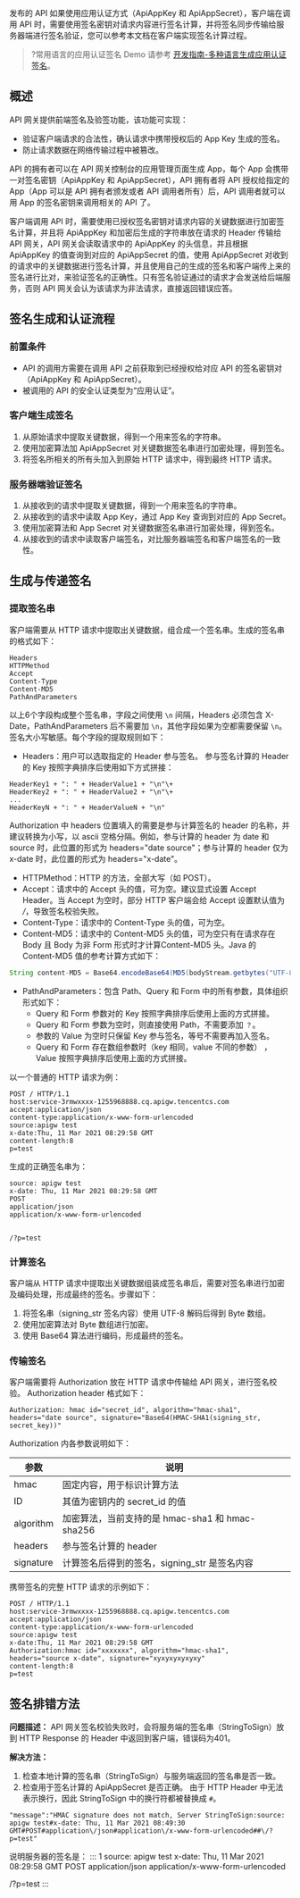 发布的 API 如果使用应用认证方式（ApiAppKey 和 ApiAppSecret），客户端在调用 API 时，需要使用签名密钥对请求内容进行签名计算，并将签名同步传输给服务器端进行签名验证，您可以参考本文档在客户端实现签名计算过程。

>?常用语言的应用认证签名 Demo 请参考 [开发指南-多种语言生成应用认证签名](https://cloud.tencent.com/document/product/628/56046)。

## 概述

API 网关提供前端签名及验签功能，该功能可实现：
- 验证客户端请求的合法性，确认请求中携带授权后的 App Key 生成的签名。
- 防止请求数据在网络传输过程中被篡改。

API 的拥有者可以在 API 网关控制台的应用管理页面生成 App，每个 App 会携带一对签名密钥（ApiAppKey 和 ApiAppSecret），API 拥有者将 API 授权给指定的 App（App 可以是 API 拥有者颁发或者 API 调用者所有）后，API 调用者就可以用 App 的签名密钥来调用相关的 API 了。

客户端调用 API 时，需要使用已授权签名密钥对请求内容的关键数据进行加密签名计算，并且将 ApiAppKey 和加密后生成的字符串放在请求的 Header 传输给 API 网关，API 网关会读取请求中的 ApiAppKey 的头信息，并且根据 ApiAppKey 的值查询到对应的 ApiAppSecret 的值，使用 ApiAppSecret 对收到的请求中的关键数据进行签名计算，并且使用自己的生成的签名和客户端传上来的签名进行比对，来验证签名的正确性。只有签名验证通过的请求才会发送给后端服务，否则 API 网关会认为该请求为非法请求，直接返回错误应答。

## 签名生成和认证流程

### 前置条件

- API 的调用方需要在调用 API 之前获取到已经授权给对应 API 的签名密钥对（ApiAppKey 和 ApiAppSecret）。
- 被调用的 API 的安全认证类型为“应用认证”。

### 客户端生成签名

1. 从原始请求中提取关键数据，得到一个用来签名的字符串。
2. 使用加密算法加 ApiAppSecret 对关键数据签名串进行加密处理，得到签名。
3. 将签名所相关的所有头加入到原始 HTTP 请求中，得到最终 HTTP 请求。

### 服务器端验证签名

1. 从接收到的请求中提取关键数据，得到一个用来签名的字符串。
2. 从接收到的请求中读取 App Key，通过 App Key 查询到对应的 App Secret。
3. 使用加密算法和 App Secret 对关键数据签名串进行加密处理，得到签名。
4. 从接收到的请求中读取客户端签名，对比服务器端签名和客户端签名的一致性。

## 生成与传递签名

### 提取签名串

客户端需要从 HTTP 请求中提取出关键数据，组合成一个签名串。生成的签名串的格式如下：
```
Headers
HTTPMethod
Accept
Content-Type
Content-MD5
PathAndParameters
```

以上6个字段构成整个签名串，字段之间使用 `\n` 间隔，Headers 必须包含 X-Date，PathAndParameters 后不需要加 `\n`，其他字段如果为空都需要保留 `\n`。签名大小写敏感。每个字段的提取规则如下：
- Headers：用户可以选取指定的 Header 参与签名。  参与签名计算的 Header 的 Key 按照字典排序后使用如下方式拼接：
```
HeaderKey1 + ": " + HeaderValue1 + "\n"\+
HeaderKey2 + ": " + HeaderValue2 + "\n"\+
...
HeaderKeyN + ": " + HeaderValueN + "\n"
```
Authorization 中 headers 位置填入的需要是参与计算签名的 header 的名称，并建议转换为小写，以 ascii 空格分隔。例如，参与计算的 header 为 date 和 source 时，此位置的形式为 headers="date source"；参与计算的 header 仅为 x-date 时，此位置的形式为 headers="x-date"。
- HTTPMethod：HTTP 的方法，全部大写（如 POST）。
- Accept：请求中的 Accept 头的值，可为空。建议显式设置 Accept Header。当 Accept 为空时，部分 HTTP 客户端会给 Accept 设置默认值为 */*，导致签名校验失败。
- Content-Type：请求中的 Content-Type 头的值，可为空。
- Content-MD5：请求中的 Content-MD5 头的值，可为空只有在请求存在 Body 且 Body 为非 Form 形式时才计算Content-MD5 头。Java 的 Content-MD5 值的参考计算方式如下：
```Java
String content-MD5 = Base64.encodeBase64(MD5(bodyStream.getbytes("UTF-8")));
```

- PathAndParameters：包含 Path、Query 和 Form 中的所有参数，具体组织形式如下：
	- Query 和 Form 参数对的 Key 按照字典排序后使用上面的方式拼接。
	- Query 和 Form 参数为空时，则直接使用 Path，不需要添加 `？`。
	- 参数的 Value 为空时只保留 Key 参与签名，等号不需要再加入签名。
	- Query 和 Form 存在数组参数时（key 相同，value 不同的参数） ，Value 按照字典排序后使用上面的方式拼接。

以一个普通的 HTTP 请求为例：
```
POST / HTTP/1.1
host:service-3rmwxxxx-1255968888.cq.apigw.tencentcs.com
accept:application/json
content-type:application/x-www-form-urlencoded
source:apigw test
x-date:Thu, 11 Mar 2021 08:29:58 GMT
content-length:8
p=test
```

生成的正确签名串为：
```
source: apigw test
x-date: Thu, 11 Mar 2021 08:29:58 GMT
POST
application/json
application/x-www-form-urlencoded


/?p=test
```

### 计算签名

客户端从 HTTP 请求中提取出关键数据组装成签名串后，需要对签名串进行加密及编码处理，形成最终的签名。步骤如下：
1. 将签名串（signing_str 签名内容）使用 UTF-8 解码后得到 Byte 数组。
2. 使用加密算法对 Byte 数组进行加密。
3. 使用 Base64 算法进行编码，形成最终的签名。

### 传输签名

客户端需要将 Authorization 放在 HTTP 请求中传输给 API 网关，进行签名校验。
Authorization header 格式如下：
```
Authorization: hmac id="secret_id", algorithm="hmac-sha1", headers="date source", signature="Base64(HMAC-SHA1(signing_str, secret_key))"
```

Authorization 内各参数说明如下：

| 参数 | 说明 | 
|---------|---------|
| hmac | 固定内容，用于标识计算方法 |
| ID | 其值为密钥内的 secret_id 的值 |
| algorithm | 加密算法，当前支持的是 hmac-sha1 和 hmac-sha256 |
| headers | 参与签名计算的 header |
| signature | 计算签名后得到的签名，signing_str 是签名内容 |

携带签名的完整 HTTP 请求的示例如下：
```
POST / HTTP/1.1
host:service-3rmwxxxx-1255968888.cq.apigw.tencentcs.com
accept:application/json
content-type:application/x-www-form-urlencoded
source:apigw test
x-date:Thu, 11 Mar 2021 08:29:58 GMT
Authorization:hmac id="xxxxxxx", algorithm="hmac-sha1", headers="source x-date", signature="xyxyxyxyxyxy"
content-length:8
p=test
```

## 签名排错方法
**问题描述：**
API 网关签名校验失败时，会将服务端的签名串（StringToSign）放到 HTTP Response 的 Header 中返回到客户端，错误码为401。

**解决方法：**
1. 检查本地计算的签名串（StringToSign）与服务端返回的签名串是否一致。
2. 检查用于签名计算的 ApiAppSecret 是否正确。
由于 HTTP Header 中无法表示换行，因此 StringToSign 中的换行符都被替换成 `#`。
```
"message":"HMAC signature does not match, Server StringToSign:source: apigw test#x-date: Thu, 11 Mar 2021 08:49:30 GMT#POST#application\/json#application\/x-www-form-urlencoded##\/?p=test"
```
说明服务器的签名是：
<dx-codeblock>
:::  1
source: apigw test
x-date: Thu, 11 Mar 2021 08:29:58 GMT
POST
application/json
application/x-www-form-urlencoded

/?p=test
:::
</dx-codeblock>

